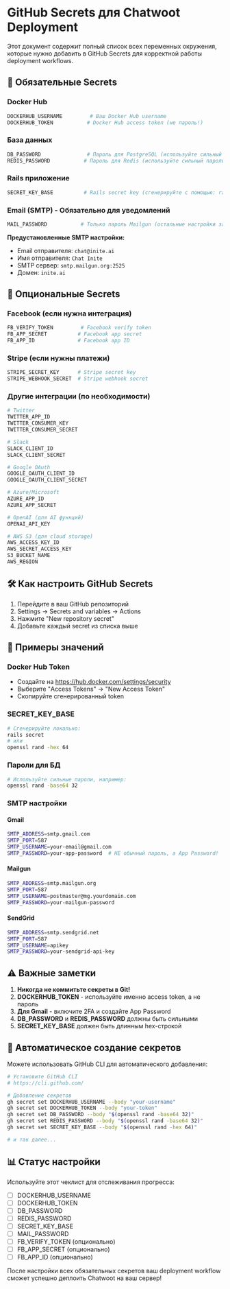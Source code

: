 # GitHub Secrets для Chatwoot Deployment

Этот документ содержит полный список всех переменных окружения, которые нужно добавить в GitHub Secrets для корректной работы deployment workflows.

## 🔑 Обязательные Secrets

### Docker Hub
```bash
DOCKERHUB_USERNAME         # Ваш Docker Hub username
DOCKERHUB_TOKEN           # Docker Hub access token (не пароль!)
```

### База данных
```bash
DB_PASSWORD               # Пароль для PostgreSQL (используйте сильный пароль)
REDIS_PASSWORD           # Пароль для Redis (используйте сильный пароль)
```

### Rails приложение
```bash
SECRET_KEY_BASE          # Rails secret key (сгенерируйте с помощью: rails secret)
```

### Email (SMTP) - Обязательно для уведомлений
```bash
MAIL_PASSWORD           # Только пароль Mailgun (остальные настройки захардкожены)
```

**Предустановленные SMTP настройки:**
- Email отправителя: `chat@inite.ai` 
- Имя отправителя: `Chat Inite`
- SMTP сервер: `smtp.mailgun.org:2525`
- Домен: `inite.ai`

## 🔧 Опциональные Secrets

### Facebook (если нужна интеграция)
```bash
FB_VERIFY_TOKEN         # Facebook verify token
FB_APP_SECRET          # Facebook app secret
FB_APP_ID              # Facebook app ID
```

### Stripe (если нужны платежи)
```bash
STRIPE_SECRET_KEY      # Stripe secret key
STRIPE_WEBHOOK_SECRET  # Stripe webhook secret
```

### Другие интеграции (по необходимости)
```bash
# Twitter
TWITTER_APP_ID
TWITTER_CONSUMER_KEY
TWITTER_CONSUMER_SECRET

# Slack
SLACK_CLIENT_ID
SLACK_CLIENT_SECRET

# Google OAuth
GOOGLE_OAUTH_CLIENT_ID
GOOGLE_OAUTH_CLIENT_SECRET

# Azure/Microsoft
AZURE_APP_ID
AZURE_APP_SECRET

# OpenAI (для AI функций)
OPENAI_API_KEY

# AWS S3 (для cloud storage)
AWS_ACCESS_KEY_ID
AWS_SECRET_ACCESS_KEY
S3_BUCKET_NAME
AWS_REGION
```

## 🛠️ Как настроить GitHub Secrets

1. Перейдите в ваш GitHub репозиторий
2. Settings → Secrets and variables → Actions
3. Нажмите "New repository secret"
4. Добавьте каждый secret из списка выше

## 📝 Примеры значений

### Docker Hub Token
- Создайте на https://hub.docker.com/settings/security
- Выберите "Access Tokens" → "New Access Token"
- Скопируйте сгенерированный token

### SECRET_KEY_BASE
```bash
# Сгенерируйте локально:
rails secret
# или
openssl rand -hex 64
```

### Пароли для БД
```bash
# Используйте сильные пароли, например:
openssl rand -base64 32
```

### SMTP настройки

#### Gmail
```bash
SMTP_ADDRESS=smtp.gmail.com
SMTP_PORT=587
SMTP_USERNAME=your-email@gmail.com
SMTP_PASSWORD=your-app-password  # НЕ обычный пароль, а App Password!
```

#### Mailgun
```bash
SMTP_ADDRESS=smtp.mailgun.org
SMTP_PORT=587
SMTP_USERNAME=postmaster@mg.yourdomain.com
SMTP_PASSWORD=your-mailgun-password
```

#### SendGrid
```bash
SMTP_ADDRESS=smtp.sendgrid.net
SMTP_PORT=587
SMTP_USERNAME=apikey
SMTP_PASSWORD=your-sendgrid-api-key
```

## ⚠️ Важные заметки

1. **Никогда не коммитьте секреты в Git!**
2. **DOCKERHUB_TOKEN** - используйте именно access token, а не пароль
3. **Для Gmail** - включите 2FA и создайте App Password
4. **DB_PASSWORD** и **REDIS_PASSWORD** должны быть сильными
5. **SECRET_KEY_BASE** должен быть длинным hex-строкой

## 🔄 Автоматическое создание секретов

Можете использовать GitHub CLI для автоматического добавления:

```bash
# Установите GitHub CLI
# https://cli.github.com/

# Добавление секретов
gh secret set DOCKERHUB_USERNAME --body "your-username"
gh secret set DOCKERHUB_TOKEN --body "your-token"
gh secret set DB_PASSWORD --body "$(openssl rand -base64 32)"
gh secret set REDIS_PASSWORD --body "$(openssl rand -base64 32)"
gh secret set SECRET_KEY_BASE --body "$(openssl rand -hex 64)"

# и так далее...
```

## 📊 Статус настройки

Используйте этот чеклист для отслеживания прогресса:

- [ ] DOCKERHUB_USERNAME
- [ ] DOCKERHUB_TOKEN  
- [ ] DB_PASSWORD
- [ ] REDIS_PASSWORD
- [ ] SECRET_KEY_BASE
- [ ] MAIL_PASSWORD
- [ ] FB_VERIFY_TOKEN (опционально)
- [ ] FB_APP_SECRET (опционально)
- [ ] FB_APP_ID (опционально)

После настройки всех обязательных секретов ваш deployment workflow сможет успешно деплоить Chatwoot на ваш сервер!
